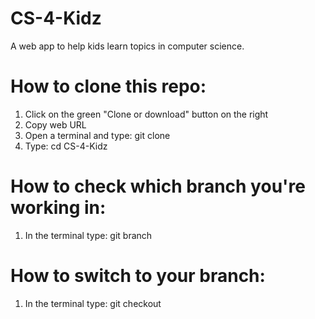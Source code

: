 # CS-4-Kidz
A web app to help kids learn topics in computer science.

# How to clone this repo:
1. Click on the green "Clone or download" button on the right
2. Copy web URL
3. Open a terminal and type: git clone <PASTE URL HERE>
4. Type: cd CS-4-Kidz

# How to check which branch you're working in:
1. In the terminal type: git branch

# How to switch to your branch:
1. In the terminal type: git checkout <NAME OF YOUR BRANCH HERE>
